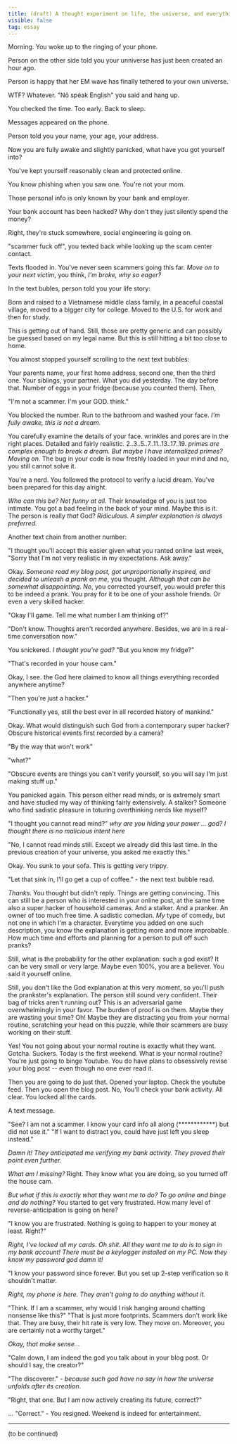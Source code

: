 ```yaml
---
title: (draft) A thought experiment on life, the universe, and everything. 
visible: false
tag: essay
---
```


Morning. You woke up to the ringing of your phone. 

Person on the other side told you your unniverse has just been created an hour ago.

Person is happy that her EM wave has finally tethered to your own universe.

WTF? Whatever. "Nô spéak Englịsh" you said and hang up.

You checked the time. Too early. Back to sleep.

Messages appeared on the phone.

Person told you your name, your age, your address.

Now you are fully awake and slightly panicked, what have you got yourself into? 

You've kept yourself reasonably clean and protected online.

You know phishing when you saw one. You're not your mom.

Those personal info is only known by your bank and employer.

Your bank account has been hacked? Why don't they just silently spend the money?

Right, they're stuck somewhere, social engineering is going on.

"scammer fuck off", you texted back while looking up the scam center contact.

Texts flooded in. You've never seen scammers going this far. *Move on to your next victim*, you think, *I'm broke, why so eager?*

In the text bubles, person told you your life story: 

Born and raised to a Vietnamese middle class family, in a peaceful coastal village, moved to a bigger city for college. 
Moved to the U.S. for work and then for study.

This is getting out of hand. Still, those are pretty generic and can possibly be guessed based on my legal name. 
But this is still hitting a bit too close to home. 

You almost stopped yourself scrolling to the next text bubbles:

Your parents name, your first home address, second one, then the third one. Your siblings, your partner.
What you did yesterday. The day before that. Number of eggs in your fridge (because you counted them). Then,

"I'm not a scammer. I'm your GOD. think."

You blocked the number. Run to the bathroom and washed your face. 
*I'm fully awake, this is not a dream.*

You carefully examine the details of your face. wrinkles and pores are in the right places. Detailed and fairly realistic.
2..3..5..7..11..13..17..19. *primes are complex enough to break a dream. But maybe I have internalized primes? Moving on.* 
The bug in your code is now freshly loaded in your mind and no, you still cannot solve it.

You're a nerd. You followed the protocol to verify a lucid dream. You've been prepared for this day alright.

*Who can this be? Not funny at all.* Their knowledge of you is just too intimate. 
You got a bad feeling in the back of your mind. Maybe this is it. The person is really *that* God?
*Ridiculous. A simpler explanation is always preferred.*

Another text chain from another number:

"I thought you'll accept this easier given what you ranted online last week, 
"Sorry that I'm not very realistic in my expectations. Ask away."

Okay. *Someone read my blog post, got unproportionally inspired, and decided to unleash a prank on me*, you thought.
*Although that can be somewhat disappointing*. 
*No*, you corrected yourself, you would prefer this to be indeed a prank.
You pray for it to be one of your asshole friends. Or even a very skilled hacker.

"Okay I'll game. Tell me what number I am thinking of?"

"Don't know. Thoughts aren't recorded anywhere. Besides, we are in a real-time conversation now."

You snickered. *I thought you're god?* "But you know my fridge?"

"That's recorded in your house cam."

Okay, I see. the God here claimed to know all things everything recorded anywhere anytime?

"Then you're just a hacker."

"Functionally yes, still the best ever in all recorded history of mankind."

Okay. What would distinguish such God from a contemporary super hacker?
Obscure historical events first recorded by a camera?

"By the way that won't work"

"what?"

"Obscure events are things you can't verify yourself, so you will say I'm just making stuff up."

You panicked again. This person either read minds, or is extremely smart and have studied my way of thinking fairly extensively.
A stalker? Someone who find sadistic pleasure in toturing overthinking nerds like myself? 

"I thought you cannot read mind?" *why are you hiding your power ... god? I thought there is no malicious intent here*

"No, I cannot read minds still. Except we already did this last time. 
In the previous creation of your universe, you asked me exactly this."

Okay. You sunk to your sofa. This is getting very trippy. 

"Let that sink in, I'll go get a cup of coffee." - the next text bubble read.

*Thanks*. You thought but didn't reply. Things are getting convincing.
This can still be a person who is interested in your online post, 
at the same time also a super hacker of household cameras. And a stalker. And a pranker.
An owner of too much free time. A sadistic comedian. *My* type of comedy, but not one in which I'm a character.
Everytime you added on one such description, you know the explanation is getting more and more improbable.
How much time and efforts and planning for a person to pull off such pranks?

Still, what is the probability for the other explanation: such a god exist? 
It can be very small or very large. Maybe even 100%, you are a believer. You said it yourself online.

Still, you don't like the God explanation at this very moment, so you'll push the prankster's explanation.
The person still sound very confident. Their bag of tricks aren't running out?
This is an adversarial game overwhelmingly in your favor. The burden of proof is on them.
Maybe they are wasting your time? Oh! Maybe they are distracting you from your normal routine, scratching your head on this puzzle,
while their scammers are busy working on their stuff.

Yes! You not going about your normal routine is exactly what they want. Gotcha. Suckers.
Today is the first weekend. What is your normal routine? You're just going to binge Youtube. 
You do have plans to obsessively revise your blog post -- even though no one ever read it.

Then you are going to do just that. Opened your laptop. Check the youtube feed. Then you open the blog post.
No, You'll check your bank activity. All clear. You locked all the cards. 

A text message.

"See? I am not a scammer. I know your card info all along (************) but did not use it."
"If I want to distract you, could have just left you sleep instead."

*Damn it! They anticipated me verifying my bank activity. They proved their point even further.*

*What am I missing?* Right. They know what you are doing, so you turned off the house cam.

*But what if this is exactly what they want me to do? To go online and binge and do nothing?*
You started to get very frustrated. How many level of reverse-anticipation is going on here?

"I know you are frustrated. Nothing is going to happen to your money at least. Right?"

*Right, I've locked all my cards. Oh shit. All they want me to do is to sign in my bank account!*
*There must be a keylogger installed on my PC. Now they know my password god damn it!*

"I know your password since forever. But you set up 2-step verification so it shouldn't matter.

*Right, my phone is here. They aren't going to do anything without it.*

"Think. If I am a scammer, why would I risk hanging around chatting nonsense like this?"
"That is just more footprints. Scammers don't work like that. They are busy, their hit rate is very low. They move on. 
Moreover, you are certainly not a worthy target."

*Okay, that make sense...* 

"Calm down, I am indeed the god you talk about in your blog post. Or should I say, the creator?"

"The discoverer." - *because such god have no say in how the universe unfolds after its creation.*

"Right, that one. But I am now actively creating its future, correct?"

... "Correct." - You resigned. Weekend is indeed for entertainment.

--------------------------

(to be continued)


